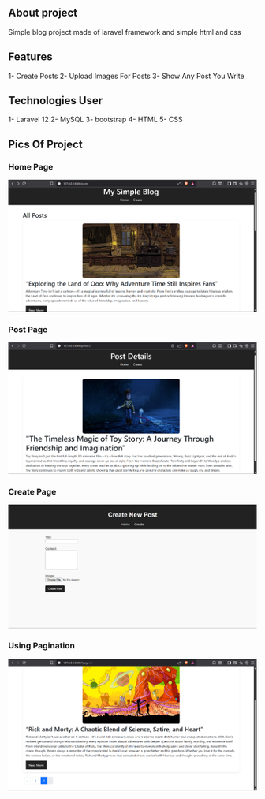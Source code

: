 ## About project

Simple blog project made of laravel framework and simple html and css

## Features

1- Create Posts
2- Upload Images For Posts
3- Show Any Post You Write

## Technologies User

1- Laravel 12
2- MySQL
3- bootstrap
4- HTML
5- CSS

## Pics Of Project

### Home Page
<img src="ProjectScreenshots/homePage.png" width="600">

### Post Page
<img src="ProjectScreenshots/postPage.png" width="600">

### Create Page
<img src="ProjectScreenshots/createPage.png" width="600">

### Using Pagination
<img src="ProjectScreenshots/pagination.png" width="600">